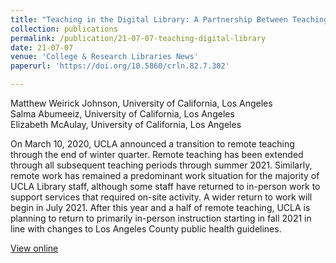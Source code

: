 ```yaml
---
title: "Teaching in the Digital Library: A Partnership Between Teaching Librarians and Digital Library Staff"
collection: publications
permalink: /publication/21-07-07-teaching-digital-library
date: 21-07-07
venue: 'College & Research Libraries News'
paperurl: 'https://doi.org/10.5860/crln.82.7.302'

--- 
```

Matthew Weirick Johnson, University of California, Los Angeles  
Salma Abumeeiz, University of California, Los Angeles  
Elizabeth McAulay, University of California, Los Angeles 

On March 10, 2020, UCLA announced a transition to remote teaching through the end of winter quarter. Remote teaching has been extended through all subsequent teaching periods through summer 2021. Similarly, remote work has remained a predominant work situation for the majority of UCLA Library staff, although some staff have returned to in-person work to support services that required on-site activity. A wider return to work will begin in July 2021. After this year and a half of remote teaching, UCLA is planning to return to primarily in-person instruction starting in fall 2021 in line with changes to Los Angeles County public health guidelines.

[View online](https://doi.org/10.5860/crln.82.7.302)
